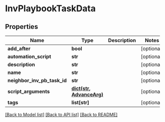 # InvPlaybookTaskData

## Properties
Name | Type | Description | Notes
------------ | ------------- | ------------- | -------------
**add_after** | **bool** |  | [optional] 
**automation_script** | **str** |  | [optional] 
**description** | **str** |  | [optional] 
**name** | **str** |  | [optional] 
**neighbor_inv_pb_task_id** | **str** |  | [optional] 
**script_arguments** | [**dict(str, AdvanceArg)**](AdvanceArg.md) |  | [optional] 
**tags** | **list[str]** |  | [optional] 

[[Back to Model list]](README.md#documentation-for-models) [[Back to API list]](README.md#documentation-for-api-endpoints) [[Back to README]](README.md)



